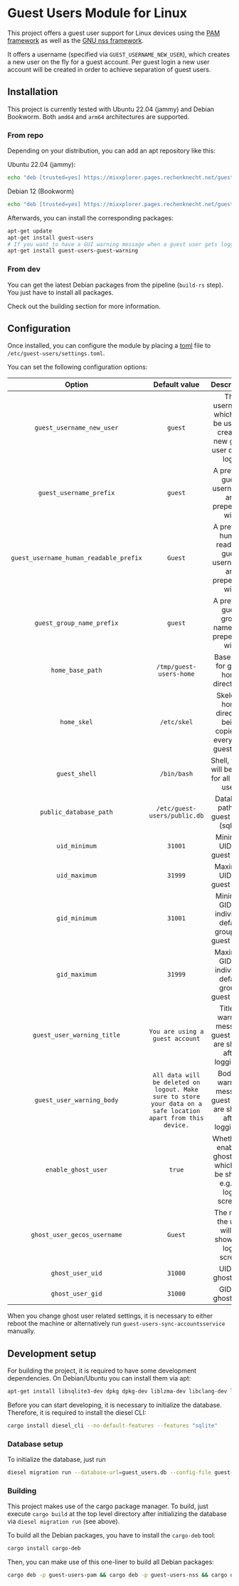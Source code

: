 # Guest Users Module for Linux

This project offers a guest user support for Linux devices using the [PAM framework](https://github.com/linux-pam/linux-pam) as well as the [GNU nss framework](https://www.gnu.org/software/libc/manual/html_node/Name-Service-Switch.html).

It offers a username (specified via `GUEST_USERNAME_NEW_USER`), which creates a new user on the fly for a guest account. Per guest login a new user account will be created in order to achieve separation of guest users.

## Installation

This project is currently tested with Ubuntu 22.04 (jammy) and Debian Bookworm. Both `amd64` and `arm64` architectures are supported.

### From repo

Depending on your distribution, you can add an apt repository like this:

Ubuntu 22.04 (jammy):

```bash
echo "deb [trusted=yes] https://mixxplorer.pages.rechenknecht.net/guest-users/packages ubuntu-jammy stable" > /etc/apt/sources.list.d/guest-users.list
```

Debian 12 (Bookworm)

```bash
echo "deb [trusted=yes] https://mixxplorer.pages.rechenknecht.net/guest-users/packages debian-bookworm stable" > /etc/apt/sources.list.d/guest-users.list
```

Afterwards, you can install the corresponding packages:

```bash
apt-get update
apt-get install guest-users
# If you want to have a GUI warning message when a guest user gets logged in
apt-get install guest-users-guest-warning
```

### From dev

You can get the latest Debian packages from the pipeline (`build-rs` step). You just have to install all packages.

Check out the building section for more information.

## Configuration

Once installed, you can configure the module by placing a [toml](https://toml.io) file to `/etc/guest-users/settings.toml`.

You can set the following configuration options:

| Option | Default value | Description |
|:------:|:-------------:|:-----------:|
| `guest_username_new_user` | `guest` | The username, which can be used to create a new guest user during login |
| `guest_username_prefix` | `guest` | A prefix all guest usernames are prepended with |
| `guest_username_human_readable_prefix` | `Guest` | A prefix all human readable guest usernames are prepended with |
| `guest_group_name_prefix` | `guest` | A prefix all guest group names are prepended with |
| `home_base_path` | `/tmp/guest-users-home` | Base path for guest home directories |
| `home_skel` | `/etc/skel` | Skeleton home directory being copied to every new guest user |
| `guest_shell` | `/bin/bash` | Shell, which will be used for all guest users |
| `public_database_path` | `/etc/guest-users/public.db` | Database path for guest users (sqlite) |
| `uid_minimum` | `31001` | Minimum UID for guest users |
| `uid_maximum` | `31999` | Maximum UID for guest users |
| `gid_minimum` | `31001` | Minimum GID for individual default groups of guest users |
| `gid_maximum` | `31999` | Maximum GID for individual default groups guest users |
| `guest_user_warning_title` | `You are using a guest account` | Title of warning message guest users are shown after logging in |
| `guest_user_warning_body` | `All data will be deleted on logout. Make sure to store your data on a safe location apart from this device.` | Body of warning message guest users are shown after logging in |
|`enable_ghost_user` | `true` | Whether to enable a ghost user which will be shown e.g. on login screens |
| `ghost_user_gecos_username` | `Guest` | The name the user will be shown on login screen |
| `ghost_user_uid` | `31000` | UID for ghost user |
| `ghost_user_gid` | `31000` | GID for ghost user |

When you change ghost user related settings, it is necessary to either reboot the machine or alternatively run `guest-users-sync-accountsservice` manually.

## Development setup

For building the project, it is required to have some development dependencies. On Debian/Ubuntu you can install them via apt:

```bash
apt-get install libsqlite3-dev dpkg dpkg-dev liblzma-dev libclang-dev libpam-dev libnss3-dev
```

Before you can start developing, it is necessary to initialize the database. Therefore, it is required to install the diesel CLI:

```bash
cargo install diesel_cli --no-default-features --features "sqlite"
```

### Database setup

To initialize the database, just run

```bash
diesel migration run --database-url=guest_users.db --config-file guest-users-lib/diesel.toml --migration-dir guest-users-lib/migrations
```

### Building

This project makes use of the cargo package manager. To build, just execute `cargo build` at the top level directory after initializing the database via `diesel migration run` (see above).

To build all the Debian packages, you have to install the `cargo-deb` tool:

```bash
cargo install cargo-deb
```

Then, you can make use of this one-liner to build all Debian packages:

```bash
cargo deb -p guest-users-pam && cargo deb -p guest-users-nss && cargo deb -p guest-users-lib && cargo deb -p guest-users-sync-accountsservice && cargo deb -p guest-users-guest-warning
```
